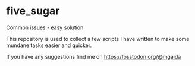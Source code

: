 # five_sugar
Common issues - easy solution

This repository is used to collect a few scripts I have written to make some mundane tasks easier and quicker. 

If you have any suggestions find me on https://fosstodon.org/@mgaida
